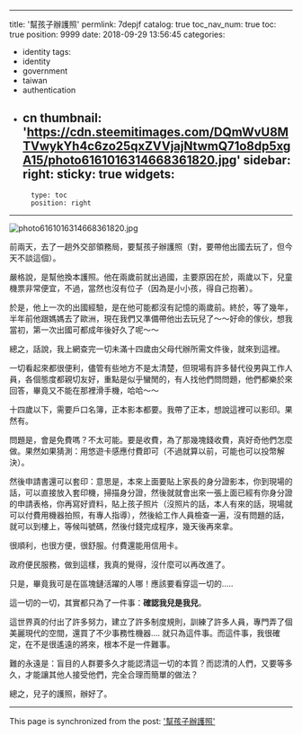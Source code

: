 
---
title: '幫孩子辦護照'
permlink: 7depjf
catalog: true
toc_nav_num: true
toc: true
position: 9999
date: 2018-09-29 13:56:45
categories:
- identity
tags:
- identity
- government
- taiwan
- authentication
- cn
thumbnail: 'https://cdn.steemitimages.com/DQmWvU8MTVwykYh4c6zo25qxZVVjajNtwmQ71o8dp5xgA15/photo6161016314668361820.jpg'
sidebar:
    right:
        sticky: true
widgets:
    -
        type: toc
        position: right
---


![photo6161016314668361820.jpg](https://cdn.steemitimages.com/DQmWvU8MTVwykYh4c6zo25qxZVVjajNtwmQ71o8dp5xgA15/photo6161016314668361820.jpg)

前兩天，去了一趟外交部領務局，要幫孩子辦護照（對，要帶他出國去玩了，但今天不談這個）。

嚴格說，是幫他換本護照。他在兩歲前就出過國，主要原因在於，兩歲以下，兒童機票非常便宜，不過，當然也沒有位子（因為是小小孩，得自己抱著）。

於是，他上一次的出國經驗，是在他可能都沒有記憶的兩歲前。終於，等了幾年，半年前他跟媽媽去了歐洲，現在我們又準備帶他出去玩兒了～～好命的傢伙，想我當初，第一次出國可都成年後好久了呢～～

總之，話說，我上網查完一切未滿十四歲由父母代辦所需文件後，就來到這裡。

一切看起來都很便利，儘管有些地方不是太清楚，但現場有許多替代役男與工作人員，各個態度都親切友好，重點是似乎蠻閒的，有人找他們問問題，他們都樂於來回答，畢竟又不能在那裡滑手機，哈哈～～

十四歲以下，需要戶口名簿，正本影本都要。我帶了正本，想說這裡可以影印。果然有。

問題是，會是免費嗎？不太可能。要是收費，為了那幾塊錢收費，真好奇他們怎麼做。果然如果猜測：用悠遊卡感應付費即可（不過就算以前，可能也可以投幣解決）。

然後申請書還可以套印：意思是，本來上面要貼上家長的身分證影本，你到現場的話，可以直接放入套印機，掃描身分證，然後就就會出來一張上面已經有你身分證的申請表格，你再寫好資料，貼上孩子照片（沒照片的話，本人有來的話，現場就可以付費用機器拍照，有專人指導），然後給工作人員檢查一遍，沒有問題的話，就可以到樓上，等候叫號碼，然後付錢完成程序，幾天後再來拿。

很順利，也很方便，很舒服。付費還能用信用卡。

政府便民服務，做到這樣，我真的覺得，沒什麼可以再改進了。

只是，畢竟我可是在區塊鏈活躍的人哪！應該要看穿這一切的.....

這一切的一切，其實都只為了一件事：**確認我兒是我兒**。

這世界真的付出了許多努力，建立了許多制度規則，訓練了許多人員，專門弄了個美麗現代的空間，還買了不少事務性機器.... 就只為這件事。而這件事，我很確定，在不是很遙遠的將來，根本不是一件難事。

難的永遠是：盲目的人群要多久才能認清這一切的本質？而認清的人們，又要等多久，才能讓其他人接受他們，完全合理而簡單的做法？

總之，兒子的護照，辦好了。

- - -

This page is synchronized from the post: ['幫孩子辦護照'](https://steemit.com/@deanliu/7depjf)
